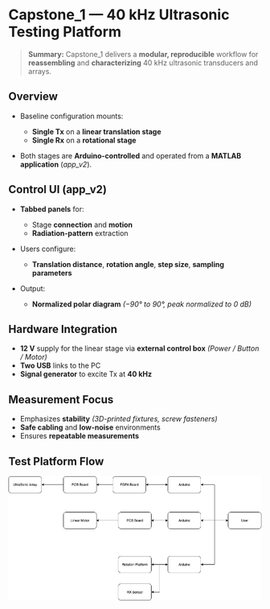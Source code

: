 # Capstone\_1 — 40 kHz Ultrasonic Testing Platform

> **Summary:** Capstone\_1 delivers a **modular, reproducible** workflow for **reassembling** and **characterizing** 40 kHz ultrasonic transducers and arrays.

## Overview

* Baseline configuration mounts:

  * **Single Tx** on a **linear translation stage**
  * **Single Rx** on a **rotational stage**
* Both stages are **Arduino-controlled** and operated from a **MATLAB application** (*app\_v2*).

## Control UI (app\_v2)

* **Tabbed panels** for:

  * Stage **connection** and **motion**
  * **Radiation-pattern** extraction
* Users configure:

  * **Translation distance**, **rotation angle**, **step size**, **sampling parameters**
* Output:

  * **Normalized polar diagram** *(−90° to 90°, peak normalized to 0 dB)*

## Hardware Integration

* **12 V** supply for the linear stage via **external control box** *(Power / Button / Motor)*
* **Two USB** links to the PC
* **Signal generator** to excite Tx at **40 kHz**

## Measurement Focus

* Emphasizes **stability** *(3D-printed fixtures, screw fasteners)*
* **Safe cabling** and **low-noise** environments
* Ensures **repeatable measurements**

## Test Platform Flow
![TestPlatformFlow](./doc/pic/TestPlatformFlow.png)
